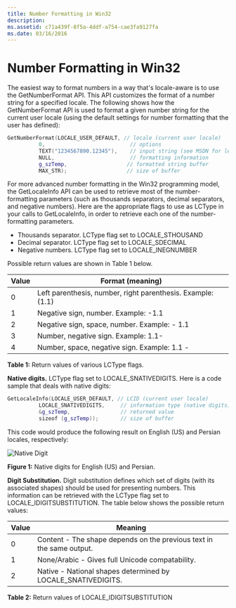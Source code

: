 ```yaml
---
title: Number Formatting in Win32
description: 
ms.assetid: c71a439f-8f5a-4ddf-a754-cae3fa9127fa
ms.date: 03/16/2016
---
```



# Number Formatting in Win32

The easiest way to format numbers in a way that's locale-aware is to use the GetNumberFormat API. This API customizes the format of a number string for a specified locale. The following shows how the GetNumberFormat API is used to format a given number string for the current user locale (using the default settings for number formatting that the user has defined):

```C++
GetNumberFormat(LOCALE_USER_DEFAULT, // locale (current user locale)
          0,                           // options
          TEXT("1234567890.12345"),    // input string (see MSDN for legal chars)
          NULL,                        // formatting information
          g_szTemp,                   // formatted string buffer
          MAX_STR);                   // size of buffer
```

For more advanced number formatting in the Win32 programming model, the GetLocaleInfo API can be used to retrieve most of the number-formatting parameters (such as thousands separators, decimal separators, and negative numbers). Here are the appropriate flags to use as LCType in your calls to GetLocaleInfo, in order to retrieve each one of the number-formatting parameters.

-   Thousands separator. LCType flag set to LOCALE_STHOUSAND
-   Decimal separator. LCType flag set to LOCALE_SDECIMAL
-   Negative numbers. LCType flag set to LOCALE_INEGNUMBER

Possible return values are shown in Table 1 below.

|Value|Format (meaning)|
|---|---|
|0|Left parenthesis, number, right parenthesis. Example: (1.1)|
|1|Negative sign, number. Example: -1.1|
|2|Negative sign, space, number. Example: - 1.1|
|3|Number, negative sign. Example: 1.1-|
|4|Number, space, negative sign. Example: 1.1 -|

**Table 1:** Return values of various LCType flags.

**Native digits.** LCType flag set to LOCALE_SNATIVEDIGITS. Here is a code sample that deals with native digits:

```C++
GetLocaleInfo(LOCALE_USER_DEFAULT, // LCID (current user locale)
          LOCALE_SNATIVEDIGITS,     // information type (native digits)
          &g_szTemp,                // returned value
          sizeof (g_szTemp));       // size of buffer
```

This code would produce the following result on English (US) and Persian locales, respectively:

![Native Digit](https://docs.microsoft.com/globalization/locale/images/Native_Digits.jpg "Native Digit") 

**Figure 1:** Native digits for English (US) and Persian.

**Digit Substitution.** Digit substitution defines which set of digits (with its associated shapes) should be used for presenting numbers. This information can be retrieved with the LCType flag set to LOCALE_IDIGITSUBSTITUTION. The table below shows the possible return values:

|Value|Meaning|
|---|---|
|0|Content - The shape depends on the previous text in the same output.|
|1|None/Arabic - Gives full Unicode compatability.|
|2|Native - National shapes determined by LOCALE_SNATIVEDIGITS.|

**Table 2:** Return values of LOCALE_IDIGITSUBSTITUTION


